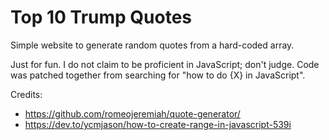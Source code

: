 # Top 10 Trump Quotes

Simple website to generate random quotes from a hard-coded array.

Just for fun. I do not claim to be proficient in JavaScript; don't judge.
Code was patched together from searching for "how to do {X} in JavaScript".

Credits:
* https://github.com/romeojeremiah/quote-generator/
* https://dev.to/ycmjason/how-to-create-range-in-javascript-539i

